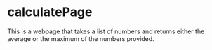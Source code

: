 # calculatePage
This is a webpage that takes a list of numbers and returns either the average or the maximum of the numbers provided. 
